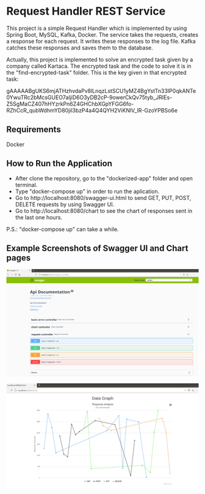 # Request Handler REST Service

This project is a simple Request Handler which is implemented by using Spring Boot, MySQL, Kafka, Docker. The service takes the requests, creates a response for each request. It writes these responses to the log file. Kafka catches these responses and saves them to the database.

Actually, this project is implemented to solve an encrypted task given by a company called Kartaca. The encrypted task and the code to solve it is in the "find-encrypted-task" folder. This is the key given in that encrypted task:

gAAAAABgUKS6mjATHzhvdaPv8lLnqzLstSCU1yMZ4BgYstTn33IP0qkANTe0YwuTRc2bMcsGUEO7aljiD6O3yDB2cP-9owerCkQv75tyb_JRIEs-Z5SgMaCZ407hHYzrkPn6Z4GHChbXGpYFGG6fo-RZhCcR_qubWdhmYD80jil3bzP4a4Q4QYH2ViKNlV_lR-GzoYPBSo6e

## Requirements

Docker

## How to Run the Application

* After clone the repository, go to the "dockerized-app" folder and open terminal.
* Type "docker-compose up" in order to run the aplication.
* Go to http://localhost:8080/swagger-ui.html to send GET, PUT, POST, DELETE requests by using Swagger UI.
* Go to http://localhost:8080/chart to see the chart of responses sent in the last one hours.

P.S.: "docker-compose up" can take a while. 

## Example Screenshots of Swagger UI and Chart pages

![alt text](./screenshots/localhost_swagger.png)

![alt text](./screenshots/localhost_chart.png)
